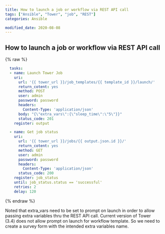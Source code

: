 ```yaml
---
title: How to launch a job or workflow via REST API call
tags: ["Ansible", "Tower", "job", "REST"]
categories: Ansible

modified_date: 2020-08-08
---
```

## How to launch a job or workflow via REST API call

{% raw %}
```yaml
  tasks:
  - name: Launch Tower Job
    uri:
      url: '{{ tower_url }}/job_templates/{{ template_id }}/launch/'
      return_cotent: yes
      method: POST
      user: admin
      password: password
      headers:
        Content-Type: 'application/json'
      body: "{\"extra_vars\":{\"sleep_time\":\"5\"}}"
      status_code: 201
    register: output

  - name: Get job status
    uri:
      url: '{{ tower_url }}/jobs/{{ output.json.id }}/'
      return_cotent: yes
      method: GET
      user: admin
      password: password
      headers:
        Content-Type: 'application/json'
      status_code: 200
    register: job_status
    until: job_status.status == 'successful'
    retries: 2
    delay: 120
```
{% endraw %}

Noted that extra_vars need to be set to prompt on launch in order to allow passing extra variables thru the REST API call.  Current version of Tower (3.4) does not allow prompt on launch for workflow template.  So we need to create a survey form with the intended extra variables name.